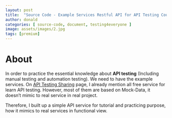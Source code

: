 ```yaml
---
layout: post
title:  "Source Code - Example Services Restful API for API Testing Course"
author: donald
categories: [ source-code, document, testing4everyone ]
image: assets/images/2.jpg
tags: [premium]
---
```

# About

In order to practice the essential knowledge about **API testing** (Including manual testing and automation testing). We need to have the example services.
On [API Testing Sharing](https://www.notion.so/API-Testing-Sharing-3359bd1c24c64c24830bc1e74fc0127b?pvs=21) page, I already mention all free service for learn API testing. However, most of them are based on Mock-Data, it doesn’t mimic to real service in real project.

Therefore, I built up a simple API service for tutorial and practicing purpose, how it mimics to real services in functional view.